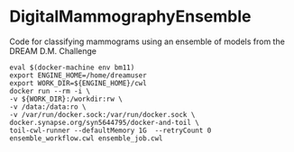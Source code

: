 # DigitalMammographyEnsemble
Code for classifying mammograms using an ensemble of models from the DREAM D.M. Challenge
```
eval $(docker-machine env bm11)
export ENGINE_HOME=/home/dreamuser
export WORK_DIR=${ENGINE_HOME}/cwl
docker run --rm -i \
-v ${WORK_DIR}:/workdir:rw \
-v /data:/data:ro \
-v /var/run/docker.sock:/var/run/docker.sock \
docker.synapse.org/syn5644795/docker-and-toil \
toil-cwl-runner --defaultMemory 1G  --retryCount 0 ensemble_workflow.cwl ensemble_job.cwl
```
